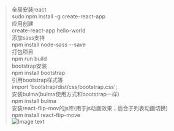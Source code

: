 > 全局安装react</br>
> sudo npm install -g create-react-app</br>
> 应用创建</br>
> create-react-app hello-world</br>
> 添加sass支持</br>
> npm install node-sass --save</br>
> 打包项目</br>
> npm run build</br>
> bootstrap安装</br>
> npm install bootstrap</br>
> 引用bootstrap样式等</br>
> import 'bootstrap/dist/css/bootstrap.css';</br>
> 安装bulma(bulma使用方式和bootstrap一样)</br>
> npm install bulma</br>
> 安装react-flip-mov的js库(用于js动画效果；适合于列表动画切换)</br>
> npm install react-flip-move</br>
> ![Image text](https://github.com/smileyqp/flipMove/blob/master/readmeImg/Screenshot%20from%202019-02-20%2015-58-04.png)